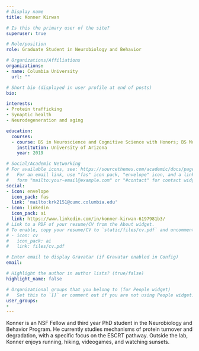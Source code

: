 ```yaml
---
# Display name
title: Konner Kirwan 

# Is this the primary user of the site?
superuser: true

# Role/position
role: Graduate Student in Neurobiology and Behavior

# Organizations/Affiliations
organizations:
- name: Columbia University
  url: ""

# Short bio (displayed in user profile at end of posts)
bio: 

interests:
- Protein trafficking
- Synaptic health
- Neurodegeneration and aging

education:
  courses:
  - course: BS in Neuroscience and Cognitive Science with Honors; BS Molecular and Cellular Biology
    institution: University of Arizona
    year: 2019

# Social/Academic Networking
# For available icons, see: https://sourcethemes.com/academic/docs/page-builder/#icons
#   For an email link, use "fas" icon pack, "envelope" icon, and a link in the
#   form "mailto:your-email@example.com" or "#contact" for contact widget.
social:
- icon: envelope
  icon_pack: fas
  link: 'mailto:krk2151@cumc.columbia.edu'
- icon: linkedin
  icon_pack: ai
  link: https://www.linkedin.com/in/konner-kirwan-6197981b3/
# Link to a PDF of your resume/CV from the About widget.
# To enable, copy your resume/CV to `static/files/cv.pdf` and uncomment the lines below.
# - icon: cv
#   icon_pack: ai
#   link: files/cv.pdf

# Enter email to display Gravatar (if Gravatar enabled in Config)
email: 

# Highlight the author in author lists? (true/false)
highlight_name: false

# Organizational groups that you belong to (for People widget)
#   Set this to `[]` or comment out if you are not using People widget.
user_groups:
-
---
```


Konner is an NSF Fellow and third year PhD student in the Neurobiology and Behavior Program. He currently studies mechanisms of protein turnover and degradation, with a specific focus on the ESCRT pathway. Outside the lab, Konner enjoys running, hiking,  videogames, and watching sunsets.
